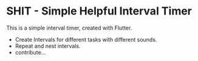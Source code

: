 # SHIT - Simple Helpful Interval Timer

This is a simple interval timer, created with Flutter.

* Create Intervals for different tasks with different sounds.
* Repeat and nest intervals.
* contribute...
